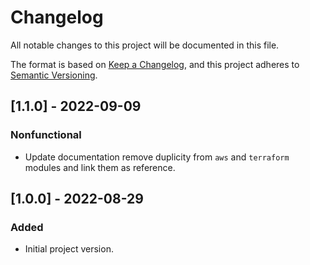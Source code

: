 # Changelog

All notable changes to this project will be documented in this file.

The format is based on [Keep a Changelog](https://keepachangelog.com/en/1.0.0/),
and this project adheres to [Semantic Versioning](https://semver.org/spec/v2.0.0.html).

## [1.1.0] - 2022-09-09

### Nonfunctional

- Update documentation remove duplicity from `aws` and `terraform` modules and link them as reference.

## [1.0.0] - 2022-08-29

### Added

- Initial project version.
